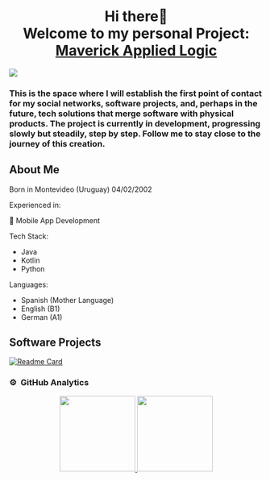 
<h1 align="center">Hi there👋<br> Welcome to my personal Project: <a href="https://github.com/MaverickAppliedLogic">Maverick Applied Logic</a></h1>
</div>
<img src="https://i.imgur.com/jbnooLr.png">

<h3> This is the space where I will establish the first point of contact for my social networks, software projects, and, perhaps in the future, tech solutions that merge software with physical products. The project is currently in development, progressing slowly but steadily, step by step. Follow me to stay close to the journey of this creation.</h3>

## About Me
Born in Montevideo (Uruguay) 04/02/2002

Experienced in:

📲 Mobile App Development

Tech Stack:
- Java
- Kotlin
- Python

Languages:
- Spanish (Mother Language)
- English (B1)
- German (A1)

## Software Projects

[![Readme Card](https://github-readme-stats.vercel.app/api/pin/?username=MaverickAppliedLogic&repo=TailyCare&theme=holi)](https://github.com/MaverickAppliedLogic/TailyCre)

### ⚙️ &nbsp;GitHub Analytics

<p align="center" >
<a href="https://github.com/MaverickAppliedLogic">
  <img src="https://github-readme-stats-eight-theta.vercel.app/api?username=MaverickAppliedLogic&show_icons=true&theme=algolia&include_all_commits=true&count_private=true" height="150em"/>
  <img src="https://github-readme-stats-eight-theta.vercel.app/api/top-langs/?username=MaverickAppliedLogic&layout=compact&langs_count=8&theme=algolia" height="150em"/>
</a>
</p>

